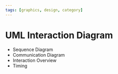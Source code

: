 ```yaml
---
tags: [graphics, design, category]
---
```


# UML Interaction Diagram

- Sequence Diagram
- Communication Diagram
- Interaction Overview
- Timing
